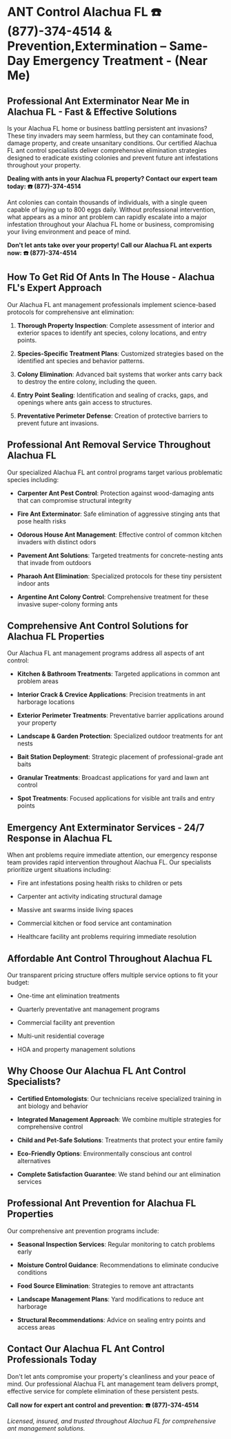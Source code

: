 # ANT Control Alachua FL ☎️ (877)-374-4514 & Prevention,Extermination – Same-Day Emergency Treatment - (Near Me)

## Professional Ant Exterminator Near Me in Alachua FL - Fast & Effective Solutions

Is your Alachua FL home or business battling persistent ant invasions? These tiny invaders may seem harmless, but they can contaminate food, damage property, and create unsanitary conditions. Our certified Alachua FL ant control specialists deliver comprehensive elimination strategies designed to eradicate existing colonies and prevent future ant infestations throughout your property.

**Dealing with ants in your Alachua FL property? Contact our expert team today: ☎️ (877)-374-4514**

Ant colonies can contain thousands of individuals, with a single queen capable of laying up to 800 eggs daily. Without professional intervention, what appears as a minor ant problem can rapidly escalate into a major infestation throughout your Alachua FL home or business, compromising your living environment and peace of mind.

**Don't let ants take over your property! Call our Alachua FL ant experts now: ☎️ (877)-374-4514**

## How To Get Rid Of Ants In The House - Alachua FL's Expert Approach

Our Alachua FL ant management professionals implement science-based protocols for comprehensive ant elimination:

1. **Thorough Property Inspection**: Complete assessment of interior and exterior spaces to identify ant species, colony locations, and entry points.
2. **Species-Specific Treatment Plans**: Customized strategies based on the identified ant species and behavior patterns.
3. **Colony Elimination**: Advanced bait systems that worker ants carry back to destroy the entire colony, including the queen.
4. **Entry Point Sealing**: Identification and sealing of cracks, gaps, and openings where ants gain access to structures.
5. **Preventative Perimeter Defense**: Creation of protective barriers to prevent future ant invasions.

## Professional Ant Removal Service Throughout Alachua FL

Our specialized Alachua FL ant control programs target various problematic species including:

- **Carpenter Ant Pest Control**: Protection against wood-damaging ants that can compromise structural integrity  
- **Fire Ant Exterminator**: Safe elimination of aggressive stinging ants that pose health risks  
- **Odorous House Ant Management**: Effective control of common kitchen invaders with distinct odors  
- **Pavement Ant Solutions**: Targeted treatments for concrete-nesting ants that invade from outdoors  
- **Pharaoh Ant Elimination**: Specialized protocols for these tiny persistent indoor ants  
- **Argentine Ant Colony Control**: Comprehensive treatment for these invasive super-colony forming ants  

## Comprehensive Ant Control Solutions for Alachua FL Properties

Our Alachua FL ant management programs address all aspects of ant control:

- **Kitchen & Bathroom Treatments**: Targeted applications in common ant problem areas  
- **Interior Crack & Crevice Applications**: Precision treatments in ant harborage locations  
- **Exterior Perimeter Treatments**: Preventative barrier applications around your property  
- **Landscape & Garden Protection**: Specialized outdoor treatments for ant nests  
- **Bait Station Deployment**: Strategic placement of professional-grade ant baits  
- **Granular Treatments**: Broadcast applications for yard and lawn ant control  
- **Spot Treatments**: Focused applications for visible ant trails and entry points  

## Emergency Ant Exterminator Services - 24/7 Response in Alachua FL

When ant problems require immediate attention, our emergency response team provides rapid intervention throughout Alachua FL. Our specialists prioritize urgent situations including:

- Fire ant infestations posing health risks to children or pets  
- Carpenter ant activity indicating structural damage  
- Massive ant swarms inside living spaces  
- Commercial kitchen or food service ant contamination  
- Healthcare facility ant problems requiring immediate resolution  

## Affordable Ant Control Throughout Alachua FL

Our transparent pricing structure offers multiple service options to fit your budget:

- One-time ant elimination treatments  
- Quarterly preventative ant management programs  
- Commercial facility ant prevention  
- Multi-unit residential coverage  
- HOA and property management solutions  

## Why Choose Our Alachua FL Ant Control Specialists?

- **Certified Entomologists**: Our technicians receive specialized training in ant biology and behavior  
- **Integrated Management Approach**: We combine multiple strategies for comprehensive control  
- **Child and Pet-Safe Solutions**: Treatments that protect your entire family  
- **Eco-Friendly Options**: Environmentally conscious ant control alternatives  
- **Complete Satisfaction Guarantee**: We stand behind our ant elimination services  

## Professional Ant Prevention for Alachua FL Properties

Our comprehensive ant prevention programs include:

- **Seasonal Inspection Services**: Regular monitoring to catch problems early  
- **Moisture Control Guidance**: Recommendations to eliminate conducive conditions  
- **Food Source Elimination**: Strategies to remove ant attractants  
- **Landscape Management Plans**: Yard modifications to reduce ant harborage  
- **Structural Recommendations**: Advice on sealing entry points and access areas  

## Contact Our Alachua FL Ant Control Professionals Today

Don't let ants compromise your property's cleanliness and your peace of mind. Our professional Alachua FL ant management team delivers prompt, effective service for complete elimination of these persistent pests.

**Call now for expert ant control and prevention: ☎️ (877)-374-4514**

*Licensed, insured, and trusted throughout Alachua FL for comprehensive ant management solutions.*
